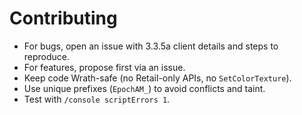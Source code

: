 # Contributing

- For bugs, open an issue with 3.3.5a client details and steps to reproduce.
- For features, propose first via an issue.
- Keep code Wrath-safe (no Retail-only APIs, no `SetColorTexture`).
- Use unique prefixes (`EpochAM_`) to avoid conflicts and taint.
- Test with `/console scriptErrors 1`.
